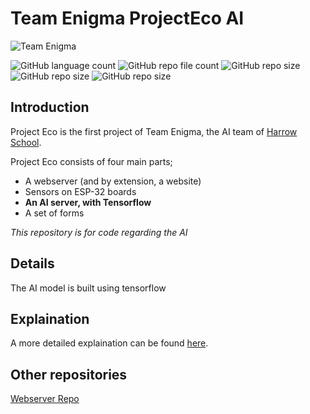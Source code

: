 # Team Enigma ProjectEco AI
![Team Enigma](https://img.shields.io/badge/Team%20Enigma-Harrow%20School-blue)

![GitHub language count](https://img.shields.io/github/languages/count/Harrow-Enigma/ProjectECO-AI) 			 ![GitHub repo file count](https://img.shields.io/github/directory-file-count/Harrow-Enigma/ProjectECO-AI) ![GitHub repo size](https://img.shields.io/github/repo-size/Harrow-Enigma/ProjectECO-AI) ![GitHub repo size](https://img.shields.io/github/issues/Harrow-Enigma/ProjectECO-AI) ![GitHub repo size](https://img.shields.io/github/last-commit/Harrow-Enigma/ProjectECO-AI)

## Introduction
Project Eco is the first project of Team Enigma, the AI team of [Harrow School](https://www.harrowschool.org.uk). 

Project Eco consists of four main parts;

 - A webserver (and by extension, a website)
 - Sensors on ESP-32 boards
 - **An AI server, with Tensorflow**
 - A set of forms
 

*This repository is for code regarding the AI*

## Details
The AI model is built using tensorflow

## Explaination
A more detailed explaination can be found [here](https://github.com/Harrow-Enigma/minutes/blob/main/20210327%20-%20Team%20Enigma%20Planning%20Meeting%20Summary.md#the-ecoproject).

## Other repositories
[Webserver Repo](https://github.com/DylanK46/TeamEngima-ProjectEco-Webserver)
